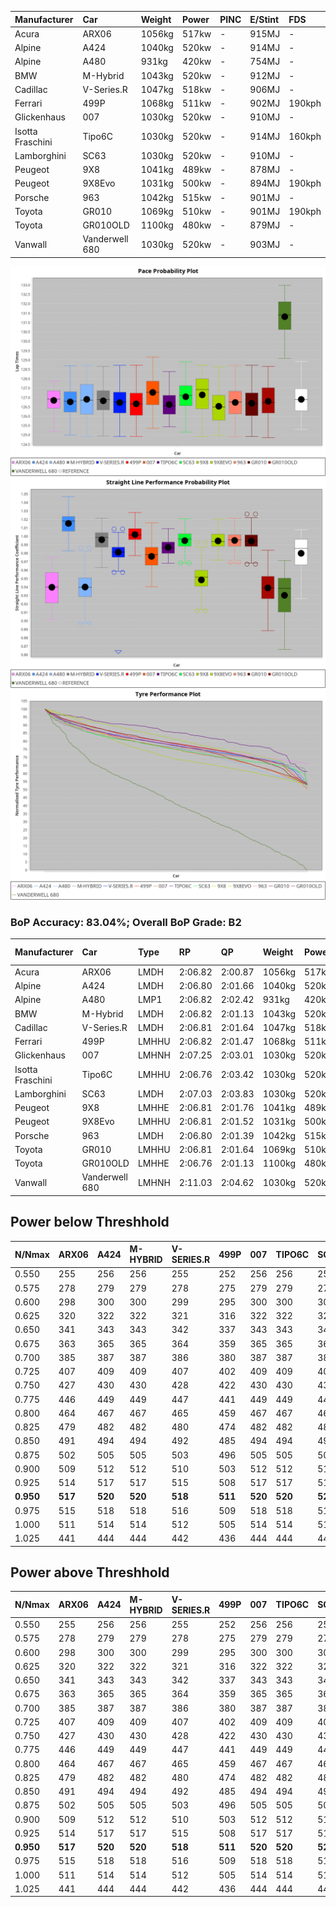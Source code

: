 | Manufacturer     | Car            | Weight | Power | PINC    | E/Stint | FDS     |
|:-|:-|:-|:-|:-|:-|:-|
| Acura            | ARX06          | 1056kg | 517kw |    -    | 915MJ   |    -    |
| Alpine           | A424           | 1040kg | 520kw |    -    | 914MJ   |    -    |
| Alpine           | A480           | 931kg  | 420kw |    -    | 754MJ   |    -    |
| BMW              | M-Hybrid       | 1043kg | 520kw |    -    | 912MJ   |    -    |
| Cadillac         | V-Series.R     | 1047kg | 518kw |    -    | 906MJ   |    -    |
| Ferrari          | 499P           | 1068kg | 511kw |    -    | 902MJ   | 190kph  |
| Glickenhaus      | 007            | 1030kg | 520kw |    -    | 910MJ   |    -    |
| Isotta Fraschini | Tipo6C         | 1030kg | 520kw |    -    | 914MJ   | 160kph  |
| Lamborghini      | SC63           | 1030kg | 520kw |    -    | 910MJ   |    -    |
| Peugeot          | 9X8            | 1041kg | 489kw |    -    | 878MJ   |    -    |
| Peugeot          | 9X8Evo         | 1031kg | 500kw |    -    | 894MJ   | 190kph  |
| Porsche          | 963            | 1042kg | 515kw |    -    | 901MJ   |    -    |
| Toyota           | GR010          | 1069kg | 510kw |    -    | 901MJ   | 190kph  |
| Toyota           | GR010OLD       | 1100kg | 480kw |    -    | 879MJ   |    -    |
| Vanwall          | Vanderwell 680 | 1030kg | 520kw |    -    | 903MJ   |    -    |

![PACECHART](./IMG/AUTO.png)
![STRAIGHTLINEPERFORMANCECHART](./IMG/AUTO_sp.png)
![TYREPERFORMANCECHART](./IMG/AUTO_tw.png)

### BoP Accuracy: 83.04%; Overall BoP Grade: B2
| Manufacturer     | Car            | Type  | RP      | QP      | Weight | Power¹ | Threshhold | PINC    | Power² | E/Stint | AVG Vmax  | FDS     | RDLC | L/Stint | BOP-Grade | Model Accuracy | Model Points | Match%  | SimDiff |
|:-|:-|:-|:-|:-|:-|:-|:-|:-|:-|:-|:-|:-|:-|:-|:-|:-|:-|:-|:-|
| Acura            | ARX06          | LMDH  | 2:06.82 | 2:00.87 | 1056kg | 517kw  | 0.0kph     |    -    | 517kw  |  915MJ  | 299.83kph |    -    | 1.01 | 25      | +D1       | 100.00%        | 995          | 68.74%  | #       |
| Alpine           | A424           | LMDH  | 2:06.80 | 2:01.66 | 1040kg | 520kw  | 0.0kph     |    -    | 520kw  |  914MJ  | 312.86kph |    -    | 1.01 | 25      | -A2       | 86.43%         | 618          | 94.14%  | ±2.41s  |
| Alpine           | A480           | LMP1  | 2:06.82 | 2:02.42 |  931kg | 420kw  | 0.0kph     |    -    | 420kw  |  754MJ  | 297.14kph |    -    | 1.00 | 23      | ~A1       | 68.63%         | 967          | 100.00% | ±0.16s  |
| BMW              | M-Hybrid       | LMDH  | 2:06.82 | 2:01.13 | 1043kg | 520kw  | 0.0kph     |    -    | 520kw  |  912MJ  | 309.65kph |    -    | 1.01 | 25      | +B1       | 93.77%         | 1672         | 89.92%  | ±2.67s  |
| Cadillac         | V-Series.R     | LMDH  | 2:06.81 | 2:01.64 | 1047kg | 518kw  | 0.0kph     |    -    | 518kw  |  906MJ  | 305.76kph |    -    | 1.01 | 25      | ~A1       | 83.12%         | 1921         | 96.56%  | ±3.33s  |
| Ferrari          | 499P           | LMHHU | 2:06.82 | 2:01.47 | 1068kg | 511kw  | 0.0kph     |    -    | 511kw  |  902MJ  | 308.09kph | 190kph  | 1.02 | 25      | ~A1       | 69.49%         | 1950         | 100.00% | ±2.92s  |
| Glickenhaus      | 007            | LMHNH | 2:07.25 | 2:03.01 | 1030kg | 520kw  | 0.0kph     |    -    | 520kw  |  910MJ  | 307.31kph |    -    | 0.96 | 25      | ~A1       | 89.50%         | 1518         | 100.00% | ±2.02s  |
| Isotta Fraschini | Tipo6C         | LMHHU | 2:06.76 | 2:03.42 | 1030kg | 520kw  | 0.0kph     |    -    | 520kw  |  914MJ  | 308.99kph | 160kph  | 1.08 | 25      | +C2       | 73.56%         | 64           | 73.12%  | ±2.88s  |
| Lamborghini      | SC63           | LMDH  | 2:07.03 | 2:03.83 | 1030kg | 520kw  | 0.0kph     |    -    | 520kw  |  910MJ  | 310.05kph |    -    | 1.06 | 25      | +A2       | 95.82%         | 459          | 93.84%  | ±2.70s  |
| Peugeot          | 9X8            | LMHHE | 2:06.81 | 2:01.76 | 1041kg | 489kw  | 0.0kph     |    -    | 489kw  |  878MJ  | 298.40kph |    -    | 1.02 | 25      | -A2       | 88.75%         | 2383         | 93.59%  | ±0.96s  |
| Peugeot          | 9X8Evo         | LMHHU | 2:06.81 | 2:01.52 | 1031kg | 500kw  | 0.0kph     |    -    | 500kw  |  894MJ  | 307.93kph | 190kph  | 1.02 | 25      | ~A1       | 66.97%         | 221          | 100.00% | ±2.84s  |
| Porsche          | 963            | LMDH  | 2:06.80 | 2:01.39 | 1042kg | 515kw  | 0.0kph     |    -    | 515kw  |  901MJ  | 308.65kph |    -    | 1.01 | 25      | ~A1       | 81.02%         | 5243         | 97.50%  | ±2.17s  |
| Toyota           | GR010          | LMHHU | 2:06.81 | 2:01.64 | 1069kg | 510kw  | 0.0kph     |    -    | 510kw  |  901MJ  | 306.49kph | 190kph  | 1.01 | 25      | ~A1       | 73.70%         | 2701         | 100.00% | ±3.33s  |
| Toyota           | GR010OLD       | LMHHE | 2:06.76 | 2:01.13 | 1100kg | 480kw  | 0.0kph     |    -    | 480kw  |  879MJ  | 293.49kph |    -    | 1.00 | 25      | -B1       | 99.03%         | 1536         | 86.17%  | ±1.03s  |
| Vanwall          | Vanderwell 680 | LMHNH | 2:11.03 | 2:04.62 | 1030kg | 520kw  | 0.0kph     |    -    | 520kw  |  903MJ  | 299.97kph |    -    | 1.02 | 25      | +Ω2       | 97.01%         | 649          | -48.04% | ±0.53s  |

## Power below Threshhold
| N/Nmax    | ARX06   | A424    | M-HYBRID | V-SERIES.R | 499P    | 007     | TIPO6C  | SC63    | 9X8     | 9X8EVO  | 963     | GR010   | GR010OLD | VANDERWELL 680 | ​     | RPM      | A480    |
|:-|:-|:-|:-|:-|:-|:-|:-|:-|:-|:-|:-|:-|:-|:-|:-|:-|:-|
|  0.550    |  255    |  256    |  256     |  255       |  252    |  256    |  256    |  256    |  241    |  246    |  254    |  251    |  236     |  256           |  ​    |   --     |   -     |
|  0.575    |  278    |  279    |  279     |  278       |  275    |  279    |  279    |  279    |  263    |  269    |  277    |  274    |  258     |  279           |  ​    |   --     |   -     |
|  0.600    |  298    |  300    |  300     |  299       |  295    |  300    |  300    |  300    |  282    |  289    |  297    |  295    |  277     |  300           |  ​    |   --     |   -     |
|  0.625    |  320    |  322    |  322     |  321       |  316    |  322    |  322    |  322    |  302    |  309    |  319    |  316    |  297     |  322           |  ​    |   --     |   -     |
|  0.650    |  341    |  343    |  343     |  342       |  337    |  343    |  343    |  343    |  323    |  330    |  340    |  337    |  317     |  343           |  ​    |   --     |   -     |
|  0.675    |  363    |  365    |  365     |  364       |  359    |  365    |  365    |  365    |  343    |  351    |  362    |  358    |  337     |  365           |  ​    |   --     |   -     |
|  0.700    |  385    |  387    |  387     |  386       |  380    |  387    |  387    |  387    |  364    |  372    |  383    |  380    |  358     |  387           |  ​    |   --     |   -     |
|  0.725    |  407    |  409    |  409     |  407       |  402    |  409    |  409    |  409    |  385    |  393    |  405    |  401    |  378     |  409           |  ​    |   --     |   -     |
|  0.750    |  427    |  430    |  430     |  428       |  422    |  430    |  430    |  430    |  404    |  413    |  426    |  422    |  397     |  430           |  ​    |   --     |   -     |
|  0.775    |  446    |  449    |  449     |  447       |  441    |  449    |  449    |  449    |  423    |  432    |  445    |  441    |  415     |  449           |  ​    |  5000    |  247    |
|  0.800    |  464    |  467    |  467     |  465       |  459    |  467    |  467    |  467    |  439    |  449    |  463    |  458    |  431     |  467           |  ​    |  5500    |  291    |
|  0.825    |  479    |  482    |  482     |  480       |  474    |  482    |  482    |  482    |  454    |  464    |  478    |  473    |  445     |  482           |  ​    |  6000    |  325    |
|  0.850    |  491    |  494    |  494     |  492       |  485    |  494    |  494    |  494    |  465    |  475    |  489    |  485    |  456     |  494           |  ​    |  6500    |  368    |
|  0.875    |  502    |  505    |  505     |  503       |  496    |  505    |  505    |  505    |  475    |  485    |  500    |  495    |  466     |  505           |  ​    |  7000    |  410    |
|  0.900    |  509    |  512    |  512     |  510       |  503    |  512    |  512    |  512    |  481    |  492    |  507    |  502    |  472     |  512           |  ​    |  7500    |  421    |
|  0.925    |  514    |  517    |  517     |  515       |  508    |  517    |  517    |  517    |  486    |  497    |  512    |  507    |  477     |  517           |  ​    |  8000    |  417    |
| **0.950** | **517** | **520** | **520**  | **518**    | **511** | **520** | **520** | **520** | **489** | **500** | **515** | **510** | **480**  | **520**        | **​** | **8500** | **420** |
|  0.975    |  515    |  518    |  518     |  516       |  509    |  518    |  518    |  518    |  487    |  498    |  513    |  508    |  478     |  518           |  ​    |  9000    |  210    |
|  1.000    |  511    |  514    |  514     |  512       |  505    |  514    |  514    |  514    |  484    |  495    |  509    |  505    |  475     |  514           |  ​    |   --     |   -     |
|  1.025    |  441    |  444    |  444     |  442       |  436    |  444    |  444    |  444    |  418    |  427    |  440    |  436    |  410     |  444           |  ​    |   --     |   -     |

## Power above Threshhold
| N/Nmax    | ARX06   | A424    | M-HYBRID | V-SERIES.R | 499P    | 007     | TIPO6C  | SC63    | 9X8     | 9X8EVO  | 963     | GR010   | GR010OLD | VANDERWELL 680 | ​     | RPM      | A480    |
|:-|:-|:-|:-|:-|:-|:-|:-|:-|:-|:-|:-|:-|:-|:-|:-|:-|:-|
|  0.550    |  255    |  256    |  256     |  255       |  252    |  256    |  256    |  256    |  241    |  246    |  254    |  251    |  236     |  256           |  ​    |   --     |   -     |
|  0.575    |  278    |  279    |  279     |  278       |  275    |  279    |  279    |  279    |  263    |  269    |  277    |  274    |  258     |  279           |  ​    |   --     |   -     |
|  0.600    |  298    |  300    |  300     |  299       |  295    |  300    |  300    |  300    |  282    |  289    |  297    |  295    |  277     |  300           |  ​    |   --     |   -     |
|  0.625    |  320    |  322    |  322     |  321       |  316    |  322    |  322    |  322    |  302    |  309    |  319    |  316    |  297     |  322           |  ​    |   --     |   -     |
|  0.650    |  341    |  343    |  343     |  342       |  337    |  343    |  343    |  343    |  323    |  330    |  340    |  337    |  317     |  343           |  ​    |   --     |   -     |
|  0.675    |  363    |  365    |  365     |  364       |  359    |  365    |  365    |  365    |  343    |  351    |  362    |  358    |  337     |  365           |  ​    |   --     |   -     |
|  0.700    |  385    |  387    |  387     |  386       |  380    |  387    |  387    |  387    |  364    |  372    |  383    |  380    |  358     |  387           |  ​    |   --     |   -     |
|  0.725    |  407    |  409    |  409     |  407       |  402    |  409    |  409    |  409    |  385    |  393    |  405    |  401    |  378     |  409           |  ​    |   --     |   -     |
|  0.750    |  427    |  430    |  430     |  428       |  422    |  430    |  430    |  430    |  404    |  413    |  426    |  422    |  397     |  430           |  ​    |   --     |   -     |
|  0.775    |  446    |  449    |  449     |  447       |  441    |  449    |  449    |  449    |  423    |  432    |  445    |  441    |  415     |  449           |  ​    |  5000    |  247    |
|  0.800    |  464    |  467    |  467     |  465       |  459    |  467    |  467    |  467    |  439    |  449    |  463    |  458    |  431     |  467           |  ​    |  5500    |  291    |
|  0.825    |  479    |  482    |  482     |  480       |  474    |  482    |  482    |  482    |  454    |  464    |  478    |  473    |  445     |  482           |  ​    |  6000    |  325    |
|  0.850    |  491    |  494    |  494     |  492       |  485    |  494    |  494    |  494    |  465    |  475    |  489    |  485    |  456     |  494           |  ​    |  6500    |  368    |
|  0.875    |  502    |  505    |  505     |  503       |  496    |  505    |  505    |  505    |  475    |  485    |  500    |  495    |  466     |  505           |  ​    |  7000    |  410    |
|  0.900    |  509    |  512    |  512     |  510       |  503    |  512    |  512    |  512    |  481    |  492    |  507    |  502    |  472     |  512           |  ​    |  7500    |  421    |
|  0.925    |  514    |  517    |  517     |  515       |  508    |  517    |  517    |  517    |  486    |  497    |  512    |  507    |  477     |  517           |  ​    |  8000    |  417    |
| **0.950** | **517** | **520** | **520**  | **518**    | **511** | **520** | **520** | **520** | **489** | **500** | **515** | **510** | **480**  | **520**        | **​** | **8500** | **420** |
|  0.975    |  515    |  518    |  518     |  516       |  509    |  518    |  518    |  518    |  487    |  498    |  513    |  508    |  478     |  518           |  ​    |  9000    |  210    |
|  1.000    |  511    |  514    |  514     |  512       |  505    |  514    |  514    |  514    |  484    |  495    |  509    |  505    |  475     |  514           |  ​    |   --     |   -     |
|  1.025    |  441    |  444    |  444     |  442       |  436    |  444    |  444    |  444    |  418    |  427    |  440    |  436    |  410     |  444           |  ​    |   --     |   -     |
